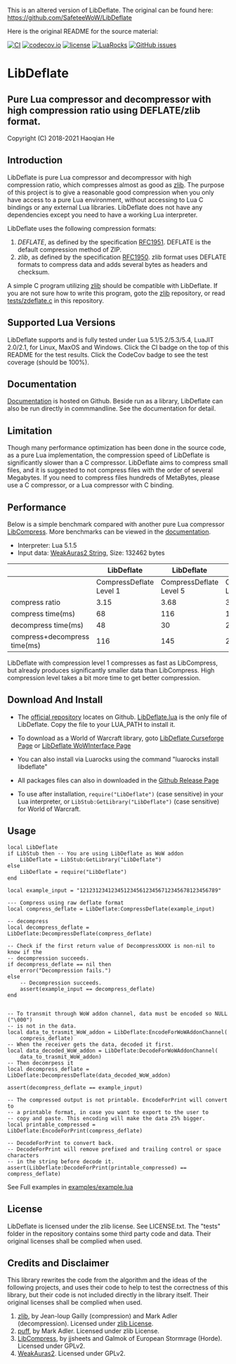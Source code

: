 This is an altered version of LibDeflate.
The original can be found here: https://github.com/SafeteeWoW/LibDeflate



Here is the original README for the source material:

[![CI](https://github.com/SafeteeWoW/LibDeflate/actions/workflows/lua_test.yml/badge.svg)](https://github.com/SafeteeWoW/LibDeflate/actions/workflows/lua_test.yml)
[![codecov.io](http://codecov.io/github/safeteeWoW/LibDeflate/branch/master/graphs/badge.svg)](http://codecov.io/github/safeteeWoW/LibDeflate)
[![license](https://img.shields.io/github/license/SafeteeWoW/LibDeflate)](LICENSE.txt)
[![LuaRocks](https://img.shields.io/luarocks/v/SafeteeWoW/libdeflate)](http://luarocks.org/modules/SafeteeWoW/libdeflate)
[![GitHub issues](https://img.shields.io/github/issues/SafeteeWoW/LibDeflate)](https://github.com/SafeteeWoW/LibDeflate/issues)

# LibDeflate

## Pure Lua compressor and decompressor with high compression ratio using DEFLATE/zlib format.

Copyright (C) 2018-2021 Haoqian He

## Introduction

LibDeflate is pure Lua compressor and decompressor with high compression ratio,
which compresses almost as good as [zlib](https://github.com/madler/zlib). The
purpose of this project is to give a reasonable good compression when you only
have access to a pure Lua environment, without accessing to Lua C bindings or
any external Lua libraries. LibDeflate does not have any dependencies except you
need to have a working Lua interpreter.

LibDeflate uses the following compression formats:

1. _DEFLATE_, as defined by the specification
   [RFC1951](https://tools.ietf.org/html/rfc1951). DEFLATE is the default compression method of ZIP.
2. _zlib_, as defined by the specification
   [RFC1950](https://tools.ietf.org/html/rfc1950).
   zlib format uses DEFLATE formats to compress data and adds several bytes as
   headers and checksum.

A simple C program utilizing [zlib](https://github.com/madler/zlib) should be
compatible with LibDeflate. If you are not sure how to write this program,
goto the [zlib](https://github.com/madler/zlib) repository, or read
[tests/zdeflate.c](https://github.com/SafeteeWoW/LibDeflate/blob/master/tests/zdeflate.c) in this repository.

## Supported Lua Versions

LibDeflate supports and is fully tested under Lua 5.1/5.2/5.3/5.4, LuaJIT 2.0/2.1,
for Linux, MaxOS and Windows.
Click the CI badge on the top of this README for the test results.
Click the CodeCov badge to see the test coverage (should be 100%).

## Documentation

[Documentation](https://safeteewow.github.io/LibDeflate/source/LibDeflate.lua.html) is hosted on Github.
Beside run as a library, LibDeflate can also be run directly in commmandline.
See the documentation for detail.

## Limitation

Though many performance optimization has been done in the source code, as a
pure Lua implementation, the compression speed of LibDeflate is significantly
slower than a C compressor. LibDeflate aims to compress small files, and it is
suggested to not compress files with the order of several Megabytes. If you
need to compress files hundreds of MetaBytes, please use a C compressor, or a
Lua compressor with C binding.

## Performance

Below is a simple benchmark compared with another pure Lua compressor [LibCompress](https://www.wowace.com/projects/libcompress).
More benchmarks can be viewed in the [documentation](https://safeteewow.github.io/LibDeflate/topics/benchmark.md.html).

- Interpreter: Lua 5.1.5
- Input data: [WeakAuras2 String](https://raw.githubusercontent.com/SafeteeWoW/LibDeflate/master/tests/data/warlockWeakAuras.txt), Size: 132462 bytes

<table>
<thead>
<tr>
<th></th>
<th>LibDeflate</th>
<th>LibDeflate</th>
<th>LibDeflate</th>
<th>LibCompress</th>
<th>LibCompress</th>
<th>LibCompress</th>
</tr>
</thead>
<tbody>
<tr>
<td></td>
<td>CompressDeflate Level 1</td>
<td>CompressDeflate Level 5</td>
<td>CompressDeflate Level 8</td>
<td>Compress</td>
<td>CompressLZW</td>
<td>CompressHuffman</td>
</tr>
<tr>
<td>compress ratio</td>
<td>3.15</td>
<td>3.68</td>
<td>3.71</td>
<td>1.36</td>
<td>1.20</td>
<td>1.36</td>
</tr>
<tr>
<td>compress time(ms)</td>
<td>68</td>
<td>116</td>
<td>189</td>
<td>111</td>
<td>52</td>
<td>50</td>
</tr>
<tr>
<td>decompress time(ms)</td>
<td>48</td>
<td>30</td>
<td>27</td>
<td>55</td>
<td>26</td>
<td>59</td>
</tr>
<tr>
<td>compress+decompress time(ms)</td>
<td>116</td>
<td>145</td>
<td>216</td>
<td>166</td>
<td>78</td>
<td>109</td>
</tr>
</tbody>
</table>

LibDeflate with compression level 1 compresses as fast as LibCompress, but already produces significantly smaller data than LibCompress. High compression level takes a bit more time to get better compression.

## Download And Install

- The [official repository](https://github.com/SafeteeWoW/LibDeflate) locates on Github.
  [LibDeflate.lua](https://github.com/SafeteeWoW/LibDeflate/blob/master/LibDeflate.lua) is the only file of LibDeflate. Copy the file
  to your LUA_PATH to install it.

- To download as a World of Warcraft library, goto [LibDeflate Curseforge Page](https://wow.curseforge.com/projects/libdeflate) or [LibDeflate WoWInterface Page](https://www.wowinterface.com/downloads/info25453-LibDeflate.html)

- You can also install via Luarocks using the command "luarocks install libdeflate"

- All packages files can also in downloaded in the [Github Release Page](https://github.com/SafeteeWoW/LibDeflate/releases)

- To use after installation, `require("LibDeflate")` (case sensitive) in your Lua interpreter,
  or `LibStub:GetLibrary("LibDeflate")` (case sensitive) for World of Warcraft.

## Usage

```
local LibDeflate
if LibStub then -- You are using LibDeflate as WoW addon
	LibDeflate = LibStub:GetLibrary("LibDeflate")
else
	LibDeflate = require("LibDeflate")
end

local example_input = "12123123412345123456123456712345678123456789"

--- Compress using raw deflate format
local compress_deflate = LibDeflate:CompressDeflate(example_input)

-- decompress
local decompress_deflate = LibDeflate:DecompressDeflate(compress_deflate)

-- Check if the first return value of DecompressXXXX is non-nil to know if the
-- decompression succeeds.
if decompress_deflate == nil then
	error("Decompression fails.")
else
	-- Decompression succeeds.
	assert(example_input == decompress_deflate)
end


-- To transmit through WoW addon channel, data must be encoded so NULL ("\000")
-- is not in the data.
local data_to_trasmit_WoW_addon = LibDeflate:EncodeForWoWAddonChannel(
	compress_deflate)
-- When the receiver gets the data, decoded it first.
local data_decoded_WoW_addon = LibDeflate:DecodeForWoWAddonChannel(
	data_to_trasmit_WoW_addon)
-- Then decomrpess it
local decompress_deflate = LibDeflate:DecompressDeflate(data_decoded_WoW_addon)

assert(decompress_deflate == example_input)

-- The compressed output is not printable. EncodeForPrint will convert to
-- a printable format, in case you want to export to the user to
-- copy and paste. This encoding will make the data 25% bigger.
local printable_compressed = LibDeflate:EncodeForPrint(compress_deflate)

-- DecodeForPrint to convert back.
-- DecodeForPrint will remove prefixed and trailing control or space characters
-- in the string before decode it.
assert(LibDeflate:DecodeForPrint(printable_compressed) == compress_deflate)
```

See Full examples in [examples/example.lua](https://github.com/SafeteeWoW/LibDeflate/blob/master/examples/example.lua)

## License

LibDeflate is licensed under the zlib license. See LICENSE.txt.
The "tests" folder in the repository contains some third party code and data.
Their original licenses shall be complied when used.

## Credits and Disclaimer

This library rewrites the code from the algorithm and the ideas of the following projects,
and uses their code to help to test the correctness of this library,
but their code is not included directly in the library itself.
Their original licenses shall be complied when used.

1. [zlib](http://www.zlib.net), by Jean-loup Gailly (compression) and Mark Adler (decompression). Licensed under [zlib License](http://www.zlib.net/zlib_license.html).
2. [puff](https://github.com/madler/zlib/tree/master/contrib/puff), by Mark Adler. Licensed under zlib License.
3. [LibCompress](https://www.wowace.com/projects/libcompress), by jjsheets and Galmok of European Stormrage (Horde). Licensed under GPLv2.
4. [WeakAuras2](https://github.com/WeakAuras/WeakAuras2). Licensed under GPLv2.
